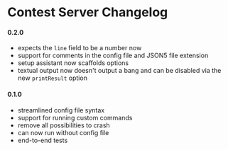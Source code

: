 # Contest Server Changelog

#### 0.2.0

- expects the `line` field to be a number now
- support for comments in the config file and JSON5 file extension
- setup assistant now scaffolds options
- textual output now doesn't output a bang and can be disabled via the new
  `printResult` option

#### 0.1.0

- streamlined config file syntax
- support for running custom commands
- remove all possibilities to crash
- can now run without config file
- end-to-end tests
